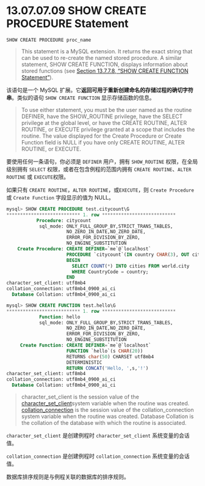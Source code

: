 # 13.07.07.09 SHOW CREATE PROCEDURE Statement

	SHOW CREATE PROCEDURE proc_name

> This statement is a MySQL extension. It returns the exact string that can be used to re-create the named stored procedure. A similar statement, SHOW CREATE FUNCTION, displays information about stored functions (see [Section 13.7.7.8, “SHOW CREATE FUNCTION Statement”](https://dev.mysql.com/doc/refman/8.0/en/show-create-function.html)).

该语句是一个 MySQL 扩展。它**返回可用于重新创建命名的存储过程的确切字符串**。类似的语句 `SHOW CREATE FUNCTION` 显示存储函数的信息。

> To use either statement, you must be the user named as the routine DEFINER, have the SHOW_ROUTINE privilege, have the SELECT privilege at the global level, or have the CREATE ROUTINE, ALTER ROUTINE, or EXECUTE privilege granted at a scope that includes the routine. The value displayed for the Create Procedure or Create Function field is NULL if you have only CREATE ROUTINE, ALTER ROUTINE, or EXECUTE.

要使用任何一条语句，你必须是 `DEFINER` 用户，拥有 `SHOW_ROUTINE` 权限，在全局级别拥有 `SELECT` 权限，或者在包含例程的范围内拥有 `CREATE ROUTINE`、`ALTER ROUTINE` 或 `EXECUTE`权限。

如果只有 `CREATE ROUTINE`，`ALTER ROUTINE`，或`EXECUTE`，则 `Create Procedure` 或 `Create Function` 字段显示的值为 NULL。

```sql
mysql> SHOW CREATE PROCEDURE test.citycount\G
*************************** 1. row ***************************
           Procedure: citycount
            sql_mode: ONLY_FULL_GROUP_BY,STRICT_TRANS_TABLES,
                      NO_ZERO_IN_DATE,NO_ZERO_DATE,
                      ERROR_FOR_DIVISION_BY_ZERO,
                      NO_ENGINE_SUBSTITUTION
    Create Procedure: CREATE DEFINER=`me`@`localhost`
                      PROCEDURE `citycount`(IN country CHAR(3), OUT cities INT)
                      BEGIN
                        SELECT COUNT(*) INTO cities FROM world.city
                        WHERE CountryCode = country;
                      END
character_set_client: utf8mb4
collation_connection: utf8mb4_0900_ai_ci
  Database Collation: utf8mb4_0900_ai_ci

mysql> SHOW CREATE FUNCTION test.hello\G
*************************** 1. row ***************************
            Function: hello
            sql_mode: ONLY_FULL_GROUP_BY,STRICT_TRANS_TABLES,
                      NO_ZERO_IN_DATE,NO_ZERO_DATE,
                      ERROR_FOR_DIVISION_BY_ZERO,
                      NO_ENGINE_SUBSTITUTION
     Create Function: CREATE DEFINER=`me`@`localhost`
                      FUNCTION `hello`(s CHAR(20))
                      RETURNS char(50) CHARSET utf8mb4
                      DETERMINISTIC
                      RETURN CONCAT('Hello, ',s,'!')
character_set_client: utf8mb4
collation_connection: utf8mb4_0900_ai_ci
  Database Collation: utf8mb4_0900_ai_ci
```

> character_set_client is the session value of the [character_set_client](https://dev.mysql.com/doc/refman/8.0/en/server-system-variables.html#sysvar_character_set_client)system variable when the routine was created. [collation_connection](https://dev.mysql.com/doc/refman/8.0/en/server-system-variables.html#sysvar_collation_connection) is the session value of the collation_connection system variable when the routine was created. Database Collation is the collation of the database with which the routine is associated.

`character_set_client` 是创建例程时 `character_set_client` 系统变量的会话值。

`collation_connection` 是创建例程时 `collation_connection` 系统变量的会话值。

数据库排序规则是与例程关联的数据库的排序规则。
